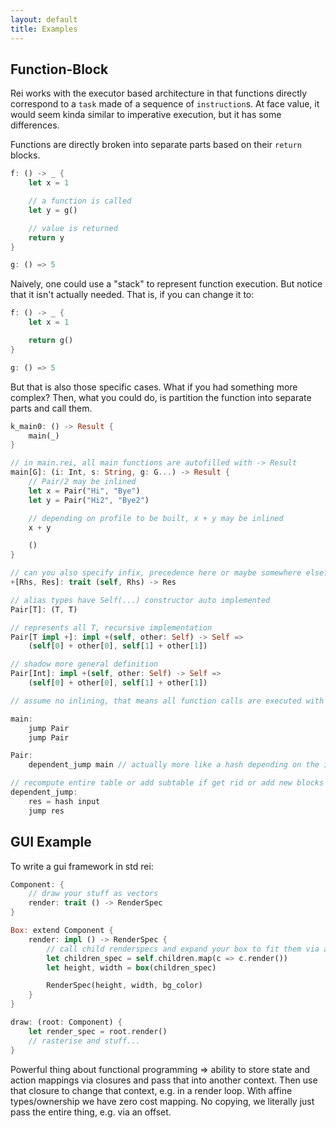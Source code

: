 ```yaml
---
layout: default
title: Examples
---
```


## Function-Block

Rei works with the executor based architecture in that functions directly correspond to a `task` made of a sequence of `instruction`s. At face value, it would seem kinda similar to imperative execution, but it has some differences.

Functions are directly broken into separate parts based on their `return` blocks.

```rust
f: () -> _ {
    let x = 1

    // a function is called
    let y = g()

    // value is returned
    return y
}

g: () => 5
```

Naively, one could use a "stack" to represent function execution. But notice that it isn't actually needed. That is, if you can change it to:

```rust
f: () -> _ {
    let x = 1

    return g()
}

g: () => 5
```

But that is also those specific cases. What if you had something more complex? Then, what you could do, is partition the function into separate parts and call them.

```rust
k_main0: () -> Result {
    main(_)
}

// in main.rei, all main functions are autofilled with -> Result
main[G]: (i: Int, s: String, g: G...) -> Result {
    // Pair/2 may be inlined
    let x = Pair("Hi", "Bye")
    let y = Pair("Hi2", "Bye2")

    // depending on profile to be built, x + y may be inlined
    x + y

    ()
}

// can you also specify infix, precedence here or maybe somewhere else?
+[Rhs, Res]: trait (self, Rhs) -> Res

// alias types have Self(...) constructor auto implemented
Pair[T]: (T, T)

// represents all T, recursive implementation
Pair[T impl +]: impl +(self, other: Self) -> Self =>
    (self[0] + other[0], self[1] + other[1])

// shadow more general definition
Pair[Int]: impl +(self, other: Self) -> Self =>
    (self[0] + other[0], self[1] + other[1])

// assume no inlining, that means all function calls are executed with a call aka a jump therefore main becomes

main:
    jump Pair
    jump Pair

Pair:
    dependent_jump main // actually more like a hash depending on the input jump

// recompute entire table or add subtable if get rid or add new blocks
dependent_jump:
    res = hash input
    jump res
```

## GUI Example

To write a gui framework in std rei:

```rust
Component: {
    // draw your stuff as vectors
    render: trait () -> RenderSpec
}

Box: extend Component {
    render: impl () -> RenderSpec {
        // call child renderspecs and expand your box to fit them via a simple box algorithm
        let children_spec = self.children.map(c => c.render())
        let height, width = box(children_spec)

        RenderSpec(height, width, bg_color)
    }
}

draw: (root: Component) {
    let render_spec = root.render()
    // rasterise and stuff...
}
```

Powerful thing about functional programming => ability to store state and action mappings via closures and pass that into another context. Then use that closure to change that context, e.g. in a render loop. With affine types/ownership we have zero cost mapping. No copying, we literally just pass the entire thing, e.g. via an offset.
